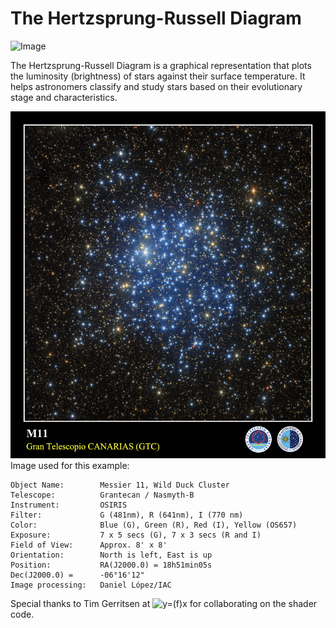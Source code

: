 # The Hertzsprung-Russell Diagram
![Image](https://github.com/CorrelateVisuals/Touchdesigner_Tools/blob/mainHertzsprung-Russell_Diagram/main/Hertzsprung-Russell_Diagram_Image.PNG?raw=true)

The Hertzsprung-Russell Diagram is a graphical representation that plots the luminosity (brightness) of stars against their surface temperature. It helps astronomers classify and study stars based on their evolutionary stage and characteristics.

![Image](https://github.com/CorrelateVisuals/Touchdesigner_Tools/blob/main/Hertzsprung-Russell_Diagram/Messier_11_Grantecan_Nasmyth-B_OSIRIS.jpg?raw=true)
Image used for this example:
```
Object Name:		Messier 11, Wild Duck Cluster
Telescope:			Grantecan / Nasmyth-B
Instrument:			OSIRIS
Filter:				G (481nm), R (641nm), I (770 nm)
Color:				Blue (G), Green (R), Red (I), Yellow (OS657)
Exposure:			7 x 5 secs (G), 7 x 3 secs (R and I)
Field of View:		Approx. 8' x 8'
Orientation:		North is left, East is up
Position:			RA(J2000.0) = 18h51min05s
Dec(J2000.0) =		-06°16'12"
Image processing:	Daniel López/IAC
```

Special thanks to Tim Gerritsen at ![y=(f)x](https://www.yfxlab.com/) for collaborating on the shader code.
